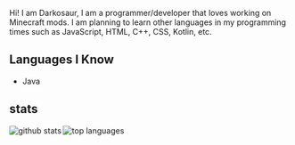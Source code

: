 Hi! I am Darkosaur, I am a programmer/developer that loves working on Minecraft mods. I am planning to learn other languages in my programming times such as JavaScript, HTML, C++, CSS, Kotlin, etc.

## Languages I Know

* Java

## stats  
<a href="https://github.com/anuraghazra/github-readme-stats">  
  <img align="left" alt="github stats" src="https://github-readme-stats.vercel.app/api?username=Darkosaur&count_private=true&include_all_commits=true&show_icons=true&theme=algolia" />
  <img align="left" alt="top languages" src="https://github-readme-stats.vercel.app/api/top-langs/?username=Darkosaur&layout=compact&theme=algolia" />
</a>
